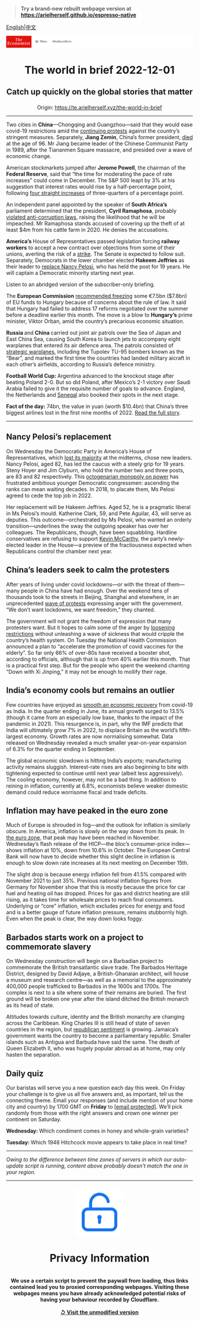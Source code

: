> **Try a brand-new rebuilt webpage version at https://arielherself.github.io/espresso-native**

[English](https://github.com/arielherself/espresso/blob/main/README.md)|[中文](https://github-com.translate.goog/arielherself/espresso/blob/main/README.md?_x_tr_sl=en&_x_tr_tl=zh-CN&_x_tr_hl=zh-CN&_x_tr_pto=wapp)



![The Economist](menubar.png)

# <p align="center">The world in brief 2022-12-01</p>

## <p align="center">Catch up quickly on the global stories that matter</p>

<p align="center">Origin: <a href="https://te.arielherself.xyz/the-world-in-brief">https://te.arielherself.xyz/the-world-in-brief</a><hr>

Two cities in <strong>China</strong>—Chongqing and Guangzhou—said that they would ease covid-19 restrictions amid the [continuing protests](https://te.arielherself.xyz/china/2022/11/27/unrest-breaks-out-across-china-as-frustration-at-lockdowns-grows) against the country’s stringent measures. Separately, <strong>Jiang Zemin</strong>, China’s former president, [died](https://te.arielherself.xyz/obituary/2022/11/30/jiang-zemin-oversaw-a-wave-of-economic-change-but-not-much-political-reform) at the age of 96. Mr Jiang became leader of the Chinese Communist Party in 1989, after the Tiananmen Square massacre, and presided over a wave of economic change.

American stockmarkets jumped after <strong>Jerome Powell</strong>, the chairman of the <strong>Federal Reserve</strong>, said that “the time for moderating the pace of rate increases” could come in December. The S&amp;P 500 leapt by 3% at his suggestion that interest rates would rise by a half-percentage point, following [four straight increases](https://te.arielherself.xyz/finance-and-economics/2022/11/02/the-fed-delivers-another-jumbo-rate-rise-and-its-far-from-done) of three-quarters of a percentage point.

An independent panel appointed by the speaker of<strong> South Africa’s </strong>parliament determined that the president, <strong>Cyril Ramaphosa</strong>, probably [violated anti-corruption laws](https://te.arielherself.xyz/middle-east-and-africa/2022/06/23/allegations-of-impropriety-weaken-south-africas-president), raising the likelihood that he will be impeached. Mr Ramaphosa stands accused of covering up the theft of at least $4m from his cattle farm in 2020. He denies the accusations.

<strong>America’s </strong>House of Representatives passed legislation forcing <strong>railway workers</strong> to accept a new contract over objections from some of their unions, averting the risk of a [strike](https://te.arielherself.xyz/graphic-detail/2022/09/15/america-has-averted-a-rail-strike-but-the-industry-is-far-off-track). The Senate is expected to follow suit. Separately, Democrats in the lower chamber elected <strong>Hakeem Jeffries</strong> as their leader to [replace Nancy Pelosi](https://te.arielherself.xyz/united-states/2022/11/30/house-democrats-muster-a-more-orderly-succession-than-republicans), who has held the post for 19 years. He will captain a Democratic minority starting next year.

Listen to an abridged version of the subscriber-only briefing.

The <strong>European Commission</strong> [recommended freezing](https://te.arielherself.xyz/europe/2022/11/24/the-eu-is-withholding-aid-to-press-hungary-to-reform) some €7.5bn ($7.8bn) of EU funds to Hungary because of concerns about the rule of law. It said that Hungary had failed to address 17 reforms negotiated over the summer before a deadline earlier this month. The move is a blow to <strong>Hungary’s</strong> prime minister, Viktor Orban, amid the country’s precarious economic situation. 

<strong>Russia </strong>and <strong>China </strong>carried out joint air patrols over the Sea of Japan and East China Sea, causing South Korea to launch jets to accompany eight warplanes that entered its air defence area. The patrols consisted of [strategic warplanes](https://te.arielherself.xyz/united-states/2022/11/29/how-will-america-deal-with-three-way-nuclear-deterrence), including the Tupolev TU-95 bombers known as the “Bear”, and marked the first time the countries had landed military aicraft in each other’s airfields, according to Russia’s defence ministry. 

<strong>Football World Cup: </strong>Argentina advanced to the knockout stage after beating Poland 2-0. But so did Poland, after Mexico’s 2-1 victory over Saudi Arabia failed to give it the requisite number of goals to advance. England, the Netherlands and [Senegal](https://te.arielherself.xyz/middle-east-and-africa/2022/11/24/how-do-budding-african-footballers-make-it-to-the-top) also booked their spots in the next stage.

<strong>Fact of the day:</strong> 74bn, the value in yuan (worth $10.4bn) that China’s three biggest airlines lost in the first nine months of 2022. [Read the full story](https://te.arielherself.xyz/finance-and-economics/2022/11/28/chinas-economy-cannot-bear-much-more-zero-covid).

----------

## Nancy Pelosi’s replacement

On Wednesday the Democratic Party in America’s House of Representatives, which [lost its majority](https://te.arielherself.xyz/united-states/2022/11/17/in-a-republican-house-investigations-and-fiscal-clashes-loom) at the midterms, chose new leaders. Nancy Pelosi, aged 82, has led the caucus with a steely grip for 19 years. Steny Hoyer and Jim Clyburn, who hold the number two and three posts, are 83 and 82 respectively. This [octogenarian monopoly on power](https://te.arielherself.xyz/united-states/2022/07/27/democrats-are-overdue-for-a-new-generation-of-leaders) has frustrated ambitious younger Democratic congressmen: ascending the ranks can mean waiting decades. In 2018, to placate them, Ms Pelosi agreed to cede the top job in 2022.

Her replacement will be Hakeem Jeffries. Aged 52, he is a pragmatic liberal in Ms Pelosi’s mould. Katherine Clark, 59, and Pete Aguilar, 43, will serve as deputies. This outcome—orchestrated by Ms Pelosi, who wanted an orderly transition—underlines the sway the outgoing speaker has over her colleagues. The Republicans, though, have been squabbling. Hardline conservatives are refusing to support [Kevin McCarthy](https://te.arielherself.xyz/united-states/kevin-mccarthys-accidental-truthfulness/21808964), the party’s newly-elected leader in the House—a preview of the fractiousness expected when Republicans control the chamber next year.

## China’s leaders seek to calm the protesters

After years of living under covid lockdowns—or with the threat of them—many people in China have had enough. Over the weekend tens of thousands took to the streets in Beijing, Shanghai and elsewhere, in an unprecedented [wave of protests](https://te.arielherself.xyz/graphic-detail/2022/11/16/how-common-are-protests-in-china) expressing anger with the government. “We don’t want lockdowns, we want freedom,” they chanted.

The government will not grant the freedom of expression that many protesters want. But it hopes to calm some of the anger by [loosening restrictions](https://te.arielherself.xyz/finance-and-economics/2022/11/28/chinas-economy-cannot-bear-much-more-zero-covid) without unleashing a wave of sickness that would cripple the country’s health system. On Tuesday the National Health Commission announced a plan to “accelerate the promotion of covid vaccines for the elderly”. So far only 66% of over-80s have received a booster shot, according to officials, although that is up from 40% earlier this month. That is a practical first step. But for the people who spent the weekend chanting “Down with Xi Jinping,” it may not be enough to mollify their rage.

## India’s economy cools but remains an outlier

Few countries have enjoyed as [smooth an economic recovery](https://te.arielherself.xyz/the-world-ahead/2022/11/18/the-indian-economy-remains-a-bright-spot-in-south-asia) from covid-19 as India. In the quarter ending in June, its annual growth surged to 13.5% (though it came from an especially low base, thanks to the impact of the pandemic in 2021). This resurgence is, in part, why the IMF predicts that India will ultimately grow 7% in 2022, to displace Britain as the world’s fifth-largest economy. Growth rates are now normalising somewhat. Data released on Wednesday revealed a much smaller year-on-year expansion of 6.3% for the quarter ending in September.

The global economic slowdown is hitting India’s exports; manufacturing activity remains sluggish. Interest-rate rises are also beginning to bite with tightening expected to continue until next year (albeit less aggressively). The cooling economy, however, may not be a bad thing. In addition to reining in inflation, currently at 6.8%, economists believe weaker domestic demand could reduce worrisome fiscal and trade deficits.

## Inflation may have peaked in the euro zone

Much of Europe is shrouded in fog—and the outlook for inflation is similarly obscure. In America, inflation is slowly on the way down from its peak. In [the euro zone](https://te.arielherself.xyz/finance-and-economics/2022/11/03/even-recession-may-not-bring-down-europes-inflation), that peak may have been reached in November. Wednesday’s flash release of the HICP—the bloc’s consumer-price index—shows inflation at 10%, down from 10.6% in October. The European Central Bank will now have to decide whether this slight decline in inflation is enough to slow down rate increases at its next meeting on December 15th.

The slight drop is because energy inflation fell from 41.5% compared with November 2021 to just 35%. Previous national inflation figures from Germany for November show that this is mostly because the price for car fuel and heating oil has dropped. Prices for gas and district heating are still rising, as it takes time for wholesale prices to reach final consumers. Underlying or “core” inflation, which excludes prices for energy and food and is a better gauge of future inflation pressure, remains stubbornly high. Even when the peak is clear, the way down looks foggy. 

## Barbados starts work on a project to commemorate slavery

On Wednesday construction will begin on a Barbadian project to commemorate the British transatlantic slave trade. The Barbados Heritage District, designed by David Adjaye, a British-Ghanaian architect, will house a museum and research centre—as well as a memorial to the approximately 400,000 people trafficked to Barbados in the 1600s and 1700s. The complex is next to a site where some of their remains are buried. The first ground will be broken one year after the island ditched the British monarch as its head of state.

Attitudes towards culture, identity and the British monarchy are changing across the Caribbean. King Charles III is still head of state of seven countries in the region, but [republican sentiment](https://te.arielherself.xyz/international/2022/09/09/some-of-the-new-kings-realms-may-become-republics) is growing. Jamaica’s government wants the country to become a parliamentary republic. Smaller islands such as Antigua and Barbuda have said the same. The death of Queen Elizabeth II, who was hugely popular abroad as at home, may only hasten the separation.

## Daily quiz

Our baristas will serve you a new question each day this week. On Friday your challenge is to give us all five answers and, as important, tell us the connecting theme. Email your responses (and include mention of your home city and country) by 1700 GMT on <strong>Friday</strong> to [<span class="__cf_email__" data-cfemail="b8e9cdd1c2fdcbc8caddcbcbd7f8dddbd7d6d7d5d1cbcc96dbd7d5">[email&#160;protected]</span>](https://mail.google.com/mail/?view=cm&amp;fs=1&amp;tf=1&amp;to=QuizEspresso@te.arielherself.xyz). We’ll pick randomly from those with the right answers and crown one winner per continent on Saturday.

<strong>Wednesday: </strong>Which condiment comes in honey and whole-grain varieties?

<strong>Tuesday: </strong>Which 1948 Hitchcock movie appears to take place in real time?

----------

*Owing to the difference between time zones of servers in which our auto-update script is running, content above probably doesn't match the one in your region.*

|<br><div align="center"><img src="unlock.png" /><h1>Privacy Information</h1></div></br>We use a certain script to prevent the paywall from loading, thus links contained lead you to proxied corresponding webpages. Visiting these webpages means you have already acknowledged potential risks of having your behaviour recorded by Cloudflare.<br><br>[&#x21BA; Visit the unmodified version](README.raw.md)<br><br>|
|-----|
